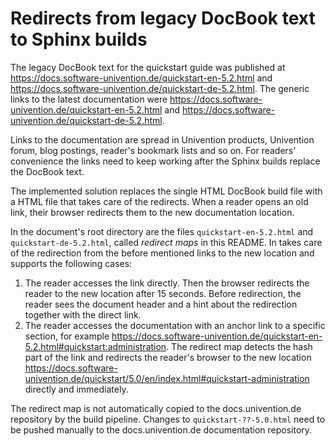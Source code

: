 <!--
SPDX-FileCopyrightText: 2021-2025 Univention GmbH

SPDX-License-Identifier: AGPL-3.0-only
-->

# Redirects from legacy DocBook text to Sphinx builds

The legacy DocBook text for the quickstart guide was published at
<https://docs.software-univention.de/quickstart-en-5.2.html> and
<https://docs.software-univention.de/quickstart-de-5.2.html>. The
generic links to the latest documentation were
<https://docs.software-univention.de/quickstart-en-5.2.html> and
<https://docs.software-univention.de/quickstart-de-5.2.html>.

Links to the documentation are spread in Univention products, Univention
forum, blog postings, reader's bookmark lists and so on. For readers'
convenience the links need to keep working after the Sphinx builds
replace the DocBook text.

The implemented solution replaces the single HTML DocBook build file
with a HTML file that takes care of the redirects. When a reader opens
an old link, their browser redirects them to the new documentation
location.

In the document's root directory are the files `quickstart-en-5.2.html`
and `quickstart-de-5.2.html`, called *redirect maps* in this README. In
takes care of the redirection from the before mentioned links to the new
location and supports the following cases:

1. The reader accesses the link directly. Then the browser redirects
   the reader to the new location after 15 seconds. Before redirection,
   the reader sees the document header and a hint about the redirection
   together with the direct link.
2. The reader accesses the documentation with an anchor link to a
   specific section, for example
   <https://docs.software-univention.de/quickstart-en-5.2.html#quickstart:administration>.
   The redirect map detects the hash part of the link and redirects the
   reader's browser to the new location
   <https://docs.software-univention.de/quickstart/5.0/en/index.html#quickstart-administration>
   directly and immediately.

The redirect map is not automatically copied to the docs.univention.de
repository by the build pipeline. Changes to `quickstart-??-5.0.html`
need to be pushed manually to the docs.univention.de documentation
repository.
